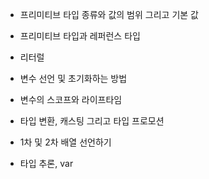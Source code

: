 - 프리미티브 타입 종류와 값의 범위 그리고 기본 값   

- 프리미티브 타입과 레퍼런스 타입   

- 리터럴   

- 변수 선언 및 초기화하는 방법   

- 변수의 스코프와 라이프타임   

- 타입 변환, 캐스팅 그리고 타입 프로모션   

- 1차 및 2차 배열 선언하기   

- 타입 추론, var   
